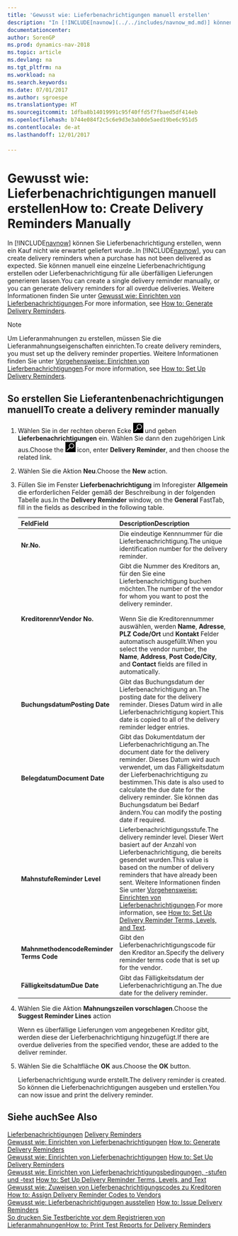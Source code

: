 ```yaml
---
title: 'Gewusst wie: Lieferbenachrichtigungen manuell erstellen'
description: "In [!INCLUDE[navnow](../../includes/navnow_md.md)] können Sie Lieferbenachrichtigung erstellen, wenn ein Kauf nicht wie erwartet geliefert wurde."
documentationcenter: 
author: SorenGP
ms.prod: dynamics-nav-2018
ms.topic: article
ms.devlang: na
ms.tgt_pltfrm: na
ms.workload: na
ms.search.keywords: 
ms.date: 07/01/2017
ms.author: sgroespe
ms.translationtype: HT
ms.sourcegitcommit: 1dfba8b14019991c95f40ffd5f7fbaed5df414eb
ms.openlocfilehash: b744e084f2c5c6e9d3e3ab0de5aed19be6c951d5
ms.contentlocale: de-at
ms.lasthandoff: 12/01/2017

---
```

# <a name="how-to-create-delivery-reminders-manually"></a><span data-ttu-id="3ae71-103">Gewusst wie: Lieferbenachrichtigungen manuell erstellen</span><span class="sxs-lookup"><span data-stu-id="3ae71-103">How to: Create Delivery Reminders Manually</span></span>
<span data-ttu-id="3ae71-104">In [!INCLUDE[navnow](../../includes/navnow_md.md)] können Sie Lieferbenachrichtigung erstellen, wenn ein Kauf nicht wie erwartet geliefert wurde..</span><span class="sxs-lookup"><span data-stu-id="3ae71-104">In [!INCLUDE[navnow](../../includes/navnow_md.md)], you can create delivery reminders when a purchase has not been delivered as expected.</span></span> <span data-ttu-id="3ae71-105">Sie können manuell eine einzelne Lieferbenachrichtigung erstellen oder Lieferbenachrichtigung für alle überfälligen Lieferungen generieren lassen.</span><span class="sxs-lookup"><span data-stu-id="3ae71-105">You can create a single delivery reminder manually, or you can generate delivery reminders for all overdue deliveries.</span></span> <span data-ttu-id="3ae71-106">Weitere Informationen finden Sie unter [Gewusst wie: Einrichten von Lieferbenachrichtigungen](how-to-generate-delivery-reminders.md).</span><span class="sxs-lookup"><span data-stu-id="3ae71-106">For more information, see [How to: Generate Delivery Reminders](how-to-generate-delivery-reminders.md).</span></span>

> [!NOTE]
> <span data-ttu-id="3ae71-107">Um Lieferanmahnungen zu erstellen, müssen Sie die Lieferanmahnungseigenschaften einrichten.</span><span class="sxs-lookup"><span data-stu-id="3ae71-107">To create delivery reminders, you must set up the delivery reminder properties.</span></span> <span data-ttu-id="3ae71-108">Weitere Informationen finden Sie unter [Vorgehensweise: Einrichten von Lieferbenachrichtigungen](how-to-set-up-delivery-reminders.md).</span><span class="sxs-lookup"><span data-stu-id="3ae71-108">For more information, see [How to: Set Up Delivery Reminders](how-to-set-up-delivery-reminders.md).</span></span>

## <a name="to-create-a-delivery-reminder-manually"></a><span data-ttu-id="3ae71-109">So erstellen Sie Lieferantenbenachrichtigungen manuell</span><span class="sxs-lookup"><span data-stu-id="3ae71-109">To create a delivery reminder manually</span></span>  

1.  <span data-ttu-id="3ae71-110">Wählen Sie in der rechten oberen Ecke ![Nach Seite oder Bericht suchen](../../media/ui-search/search_small.png "Symbol nach Seite oder Bericht suchen") und geben **Lieferbenachrichtigungen** ein. Wählen Sie dann den zugehörigen Link aus.</span><span class="sxs-lookup"><span data-stu-id="3ae71-110">Choose the ![Search for Page or Report](../../media/ui-search/search_small.png "Search for Page or Report icon") icon, enter **Delivery Reminder**, and then choose the related link.</span></span>  
2.  <span data-ttu-id="3ae71-111">Wählen Sie die Aktion **Neu**.</span><span class="sxs-lookup"><span data-stu-id="3ae71-111">Choose the **New** action.</span></span>  
3.  <span data-ttu-id="3ae71-112">Füllen Sie im Fenster **Lieferbenachrichtigung** im Inforegister **Allgemein** die erforderlichen Felder gemäß der Beschreibung in der folgenden Tabelle aus.</span><span class="sxs-lookup"><span data-stu-id="3ae71-112">In the **Delivery Reminder** window, on the **General** FastTab, fill in the fields as described in the following table.</span></span>  

    |<span data-ttu-id="3ae71-113">Feld</span><span class="sxs-lookup"><span data-stu-id="3ae71-113">Field</span></span>|<span data-ttu-id="3ae71-114">Description</span><span class="sxs-lookup"><span data-stu-id="3ae71-114">Description</span></span>|  
    |---------------------------------|---------------------------------------|  
    |<span data-ttu-id="3ae71-115">**Nr.**</span><span class="sxs-lookup"><span data-stu-id="3ae71-115">**No.**</span></span>|<span data-ttu-id="3ae71-116">Die eindeutige Kennnummer für die Lieferbenachrichtigung.</span><span class="sxs-lookup"><span data-stu-id="3ae71-116">The unique identification number for the delivery reminder.</span></span>|  
    |<span data-ttu-id="3ae71-117">**Kreditorennr**</span><span class="sxs-lookup"><span data-stu-id="3ae71-117">**Vendor No.**</span></span>|<span data-ttu-id="3ae71-118">Gibt die Nummer des Kreditors an, für den Sie eine Lieferbenachrichtigung buchen möchten.</span><span class="sxs-lookup"><span data-stu-id="3ae71-118">The number of the vendor for whom you want to post the delivery reminder.</span></span><br /><br /> <span data-ttu-id="3ae71-119">Wenn Sie die Kreditorennummer auswählen, werden **Name**, **Adresse**, **PLZ Code/Ort** und **Kontakt** Felder automatisch ausgefüllt.</span><span class="sxs-lookup"><span data-stu-id="3ae71-119">When you select the vendor number, the **Name**, **Address**, **Post Code/City**, and **Contact** fields are filled in automatically.</span></span>|  
    |<span data-ttu-id="3ae71-120">**Buchungsdatum**</span><span class="sxs-lookup"><span data-stu-id="3ae71-120">**Posting Date**</span></span>|<span data-ttu-id="3ae71-121">Gibt das Buchungsdatum der Lieferbenachrichtigung an.</span><span class="sxs-lookup"><span data-stu-id="3ae71-121">The posting date for the delivery reminder.</span></span> <span data-ttu-id="3ae71-122">Dieses Datum wird in alle Lieferbenachrichtigung kopiert.</span><span class="sxs-lookup"><span data-stu-id="3ae71-122">This date is copied to all of the delivery reminder ledger entries.</span></span>|  
    |<span data-ttu-id="3ae71-123">**Belegdatum**</span><span class="sxs-lookup"><span data-stu-id="3ae71-123">**Document Date**</span></span>|<span data-ttu-id="3ae71-124">Gibt das Dokumentdatum der Lieferbenachrichtigung an.</span><span class="sxs-lookup"><span data-stu-id="3ae71-124">The document date for the delivery reminder.</span></span> <span data-ttu-id="3ae71-125">Dieses Datum wird auch verwendet, um das Fälligkeitsdatum der Lieferbenachrichtigung zu bestimmen.</span><span class="sxs-lookup"><span data-stu-id="3ae71-125">This date is also used to calculate the due date for the delivery reminder.</span></span> <span data-ttu-id="3ae71-126">Sie können das Buchungsdatum bei Bedarf ändern.</span><span class="sxs-lookup"><span data-stu-id="3ae71-126">You can modify the posting date if required.</span></span>|  
    |<span data-ttu-id="3ae71-127">**Mahnstufe**</span><span class="sxs-lookup"><span data-stu-id="3ae71-127">**Reminder Level**</span></span>|<span data-ttu-id="3ae71-128">Lieferbenachrichtigungsstufe.</span><span class="sxs-lookup"><span data-stu-id="3ae71-128">The delivery reminder level.</span></span> <span data-ttu-id="3ae71-129">Dieser Wert basiert auf der Anzahl von Lieferbenachrichtigung, die bereits gesendet wurden.</span><span class="sxs-lookup"><span data-stu-id="3ae71-129">This value is based on the number of delivery reminders that have already been sent.</span></span> <span data-ttu-id="3ae71-130">Weitere Informationen finden Sie unter [Vorgehensweise: Einrichten von Lieferbenachrichtigungen](how-to-set-up-delivery-reminder-terms-levels-and-text.md).</span><span class="sxs-lookup"><span data-stu-id="3ae71-130">For more information, see [How to: Set Up Delivery Reminder Terms, Levels, and Text](how-to-set-up-delivery-reminder-terms-levels-and-text.md).</span></span>|  
    |<span data-ttu-id="3ae71-131">**Mahnmethodencode**</span><span class="sxs-lookup"><span data-stu-id="3ae71-131">**Reminder Terms Code**</span></span>|<span data-ttu-id="3ae71-132">Gibt den Lieferbenachrichtigungscode für den Kreditor an.</span><span class="sxs-lookup"><span data-stu-id="3ae71-132">Specify the delivery reminder terms code that is set up for the vendor.</span></span>|  
    |<span data-ttu-id="3ae71-133">**Fälligkeitsdatum**</span><span class="sxs-lookup"><span data-stu-id="3ae71-133">**Due Date**</span></span>|<span data-ttu-id="3ae71-134">Gibt das Fälligkeitsdatum der Lieferbenachrichtigung an.</span><span class="sxs-lookup"><span data-stu-id="3ae71-134">The due date for the delivery reminder.</span></span>|  

4.  <span data-ttu-id="3ae71-135">Wählen Sie die Aktion **Mahnungszeilen vorschlagen**.</span><span class="sxs-lookup"><span data-stu-id="3ae71-135">Choose the **Suggest Reminder Lines** action</span></span>  

    <span data-ttu-id="3ae71-136">Wenn es überfällige Lieferungen vom angegebenen Kreditor gibt, werden diese der Lieferbenachrichtigung hinzugefügt.</span><span class="sxs-lookup"><span data-stu-id="3ae71-136">If there are overdue deliveries from the specified vendor, these are added to the deliver reminder.</span></span>  

5.  <span data-ttu-id="3ae71-137">Wählen Sie die Schaltfläche **OK** aus.</span><span class="sxs-lookup"><span data-stu-id="3ae71-137">Choose the **OK** button.</span></span>  

    <span data-ttu-id="3ae71-138">Lieferbenachrichtigung wurde erstellt.</span><span class="sxs-lookup"><span data-stu-id="3ae71-138">The delivery reminder is created.</span></span> <span data-ttu-id="3ae71-139">So können die Lieferbenachrichtigungen ausgeben und erstellen.</span><span class="sxs-lookup"><span data-stu-id="3ae71-139">You can now issue and print the delivery reminder.</span></span>  

## <a name="see-also"></a><span data-ttu-id="3ae71-140">Siehe auch</span><span class="sxs-lookup"><span data-stu-id="3ae71-140">See Also</span></span>  
 <span data-ttu-id="3ae71-141">[Lieferbenachrichtigungen](delivery-reminders.md) </span><span class="sxs-lookup"><span data-stu-id="3ae71-141">[Delivery Reminders](delivery-reminders.md) </span></span>  
 <span data-ttu-id="3ae71-142">[Gewusst wie: Einrichten von Lieferbenachrichtigungen](how-to-generate-delivery-reminders.md) </span><span class="sxs-lookup"><span data-stu-id="3ae71-142">[How to: Generate Delivery Reminders](how-to-generate-delivery-reminders.md) </span></span>  
 <span data-ttu-id="3ae71-143">[Gewusst wie: Einrichten von Lieferbenachrichtigungen](how-to-set-up-delivery-reminders.md) </span><span class="sxs-lookup"><span data-stu-id="3ae71-143">[How to: Set Up Delivery Reminders](how-to-set-up-delivery-reminders.md) </span></span>  
 <span data-ttu-id="3ae71-144">[Gewusst wie: Einrichten von Lieferbenachrichtigungsbedingungen, -stufen und -text](how-to-set-up-delivery-reminder-terms-levels-and-text.md) </span><span class="sxs-lookup"><span data-stu-id="3ae71-144">[How to: Set Up Delivery Reminder Terms, Levels, and Text](how-to-set-up-delivery-reminder-terms-levels-and-text.md) </span></span>  
 <span data-ttu-id="3ae71-145">[Gewusst wie: Zuweisen von Lieferbenachrichtigungscodes zu Kreditoren](how-to-assign-delivery-reminder-codes-to-vendors.md) </span><span class="sxs-lookup"><span data-stu-id="3ae71-145">[How to: Assign Delivery Reminder Codes to Vendors](how-to-assign-delivery-reminder-codes-to-vendors.md) </span></span>  
 <span data-ttu-id="3ae71-146">[Gewusst wie: Lieferbenachrichtigungen ausstellen](how-to-issue-delivery-reminders.md) </span><span class="sxs-lookup"><span data-stu-id="3ae71-146">[How to: Issue Delivery Reminders](how-to-issue-delivery-reminders.md) </span></span>  
 [<span data-ttu-id="3ae71-147">So drucken Sie Testberichte vor dem Registrieren von Lieferanmahnungen</span><span class="sxs-lookup"><span data-stu-id="3ae71-147">How to: Print Test Reports for Delivery Reminders</span></span>](how-to-print-test-reports-for-delivery-reminders.md)

